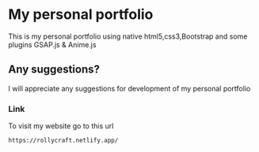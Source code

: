 # My personal portfolio

This is my personal portfolio using native html5,css3,Bootstrap and some plugins GSAP.js & Anime.js

## Any suggestions?

 I will appreciate any suggestions for development of my personal portfolio

### Link

To visit my website go to this url

```
https://rollycraft.netlify.app/
```
